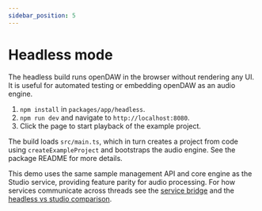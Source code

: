 ```yaml
---
sidebar_position: 5
---
```


# Headless mode

The headless build runs openDAW in the browser without rendering any UI. It is
useful for automated testing or embedding openDAW as an audio engine.

1. `npm install` in `packages/app/headless`.
2. `npm run dev` and navigate to `http://localhost:8080`.
3. Click the page to start playback of the example project.

The build loads `src/main.ts`, which in turn creates a project from code using
`createExampleProject` and bootstraps the audio engine. See the package README
for more details.

This demo uses the same sample management API and core engine as the Studio service, providing feature parity for audio processing. For how services communicate across threads see the [service bridge](../../docs-dev/architecture/service-bridge.md) and the [headless vs studio comparison](../../docs-dev/architecture/headless-vs-studio.md).
